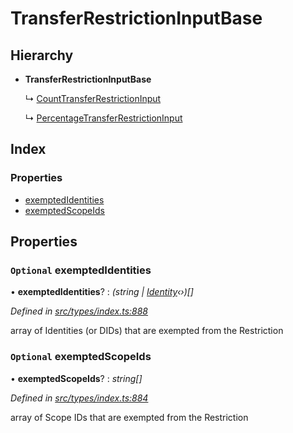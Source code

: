 # TransferRestrictionInputBase

## Hierarchy

* **TransferRestrictionInputBase**

  ↳ [CountTransferRestrictionInput](counttransferrestrictioninput.md)

  ↳ [PercentageTransferRestrictionInput](percentagetransferrestrictioninput.md)

## Index

### Properties

* [exemptedIdentities](transferrestrictioninputbase.md#optional-exemptedidentities)
* [exemptedScopeIds](transferrestrictioninputbase.md#optional-exemptedscopeids)

## Properties

### `Optional` exemptedIdentities

• **exemptedIdentities**? : _\(string \|_ [_Identity_](../classes/identity.md)_‹›\)\[\]_

_Defined in_ [_src/types/index.ts:888_](https://github.com/PolymathNetwork/polymesh-sdk/blob/23062de4/src/types/index.ts#L888)

array of Identities \(or DIDs\) that are exempted from the Restriction

### `Optional` exemptedScopeIds

• **exemptedScopeIds**? : _string\[\]_

_Defined in_ [_src/types/index.ts:884_](https://github.com/PolymathNetwork/polymesh-sdk/blob/23062de4/src/types/index.ts#L884)

array of Scope IDs that are exempted from the Restriction


